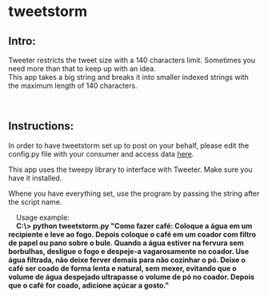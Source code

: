 # tweetstorm
<h2>Intro:</h2>
<p>
  Tweeter restricts the tweet size with a 140 characters limit. Sometimes you need more than that to keep up with an idea.<br>
  This app takes a big string and breaks it into smaller indexed strings with the maximum length of 140 characters.
</p><br>
<h2>Instructions:</h2>
<p>
  In order to have tweetstorm set up to post on your behalf, please edit the config.py file with your consumer and access data <a href="https://apps.twitter.com/">here</a>.
</p><p>
  This app uses the tweepy library to interface with Tweeter. Make sure you have it installed.
</p><p>
  Whene you have everything set, use the program by passing the string after the script name.</p>
<p>
&nbsp;&nbsp;&nbsp;&nbsp;Usage example:<br>&nbsp;&nbsp;&nbsp;&nbsp;<b>C:\> python tweetstorm.py "Como fazer café: Coloque a água em um recipiente e leve ao fogo. Depois coloque o café em um coador com filtro de papel ou pano sobre o bule. Quando a água estiver na fervura sem borbulhas, desligue o fogo e despeje-a vagarosamente no coador. Use água filtrada, não deixe ferver demais para não cozinhar o pó. Deixe o café ser coado de forma lenta e natural, sem mexer, evitando que o volume de água despejado ultrapasse o volume de pó no coador. Depois que o café for coado, adicione açúcar a gosto."</b></p><br>
